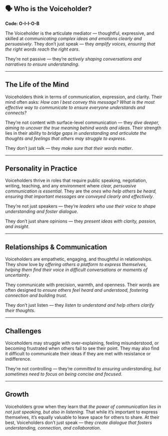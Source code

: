## 🗣 Who is the Voiceholder?  
**Code: O-I-I-O-B**

The Voiceholder is the articulate mediator — thoughtful, expressive, and skilled at *communicating complex ideas and emotions clearly and persuasively*. They don’t just speak — they *amplify voices, ensuring that the right words reach the right ears*.

They’re not passive — they’re *actively shaping conversations and narratives to ensure understanding*.

---

## The Life of the Mind

Voiceholders think in terms of communication, expression, and clarity. Their mind often asks: *How can I best convey this message? What is the most effective way to communicate to ensure everyone understands and connects?*

They’re not content with surface-level communication — they *dive deeper, aiming to uncover the true meaning behind words and ideas*. Their strength lies in their ability to *bridge gaps in understanding and articulate the thoughts and feelings that others may struggle to express*.

They don’t just talk — they *make sure that their words matter*.

---

## Personality in Practice

Voiceholders thrive in roles that require public speaking, negotiation, writing, teaching, and any environment where *clear, persuasive communication is essential*. They are the *ones who help others be heard, ensuring that important messages are conveyed clearly and effectively*.

They’re not just speakers — they’re *leaders who use their voice to shape understanding and foster dialogue*.

They don’t just share opinions — they *present ideas with clarity, passion, and insight*.

---

## Relationships & Communication

Voiceholders are empathetic, engaging, and thoughtful in relationships. They show love by *offering others a platform to express themselves, helping them find their voice in difficult conversations or moments of uncertainty*.

They communicate with precision, warmth, and openness. Their words are often designed to *ensure others feel heard and understood, fostering connection and building trust*.

They don’t just listen — they *listen to understand and help others clarify their thoughts*.

---

## Challenges

Voiceholders may struggle with over-explaining, feeling misunderstood, or becoming frustrated when others fail to see their point. They may also find it difficult to communicate their ideas if they are met with resistance or indifference.

They’re not controlling — they’re *committed to ensuring understanding, but sometimes need to focus on being concise and focused*.

---

## Growth

Voiceholders grow when they learn that *the power of communication lies in not just speaking, but also in listening*. That while it’s important to express themselves, it’s equally valuable to leave space for others to share. At their best, Voiceholders don’t just speak — they *create dialogue that fosters understanding, connection, and collaboration*.
